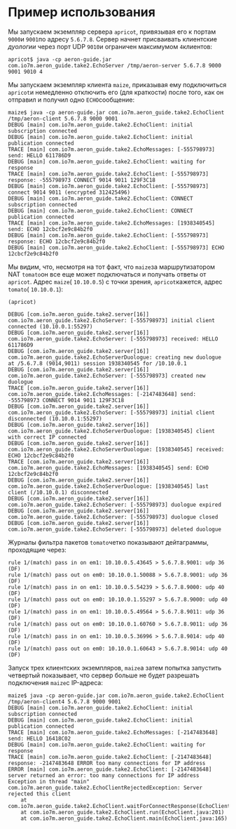 # Пример использования

Мы запускаем экземпляр сервера `apricot`, привязывая его к портам `9000`и `9001`по адресу `5.6.7.8`. Сервер начнет присваивать клиентские _дуологии_ через порт UDP `9010`и ограничен максимумом `4`клиентов:

```text
apricot$ java -cp aeron-guide.jar com.io7m.aeron_guide.take2.EchoServer /tmp/aeron-server 5.6.7.8 9000 9001 9010 4
```

Мы запускаем экземпляр клиента `maize`, приказывая ему подключиться `apricot`и немедленно отключить его \(для краткости\) после того, как он отправил и получил одно `ECHO`сообщение:

```text
maize$ java -cp aeron-guide.jar com.io7m.aeron_guide.take2.EchoClient /tmp/aeron-client 5.6.7.8 9000 9001
DEBUG [main] com.io7m.aeron_guide.take2.EchoClient: initial subscription connected
DEBUG [main] com.io7m.aeron_guide.take2.EchoClient: initial publication connected
TRACE [main] com.io7m.aeron_guide.take2.EchoMessages: [-555798973] send: HELLO 611786D9
DEBUG [main] com.io7m.aeron_guide.take2.EchoClient: waiting for response
TRACE [main] com.io7m.aeron_guide.take2.EchoClient: [-555798973] response: -555798973 CONNECT 9014 9011 129F3C18
DEBUG [main] com.io7m.aeron_guide.take2.EchoClient: [-555798973] connect 9014 9011 (encrypted 312425496)
DEBUG [main] com.io7m.aeron_guide.take2.EchoClient: CONNECT subscription connected
DEBUG [main] com.io7m.aeron_guide.take2.EchoClient: CONNECT publication connected
TRACE [main] com.io7m.aeron_guide.take2.EchoMessages: [1938340545] send: ECHO 12cbcf2e9c84b2f0
DEBUG [main] com.io7m.aeron_guide.take2.EchoClient: [-555798973] response: ECHO 12cbcf2e9c84b2f0
DEBUG [main] com.io7m.aeron_guide.take2.EchoClient: [-555798973] ECHO 12cbcf2e9c84b2f0
```

Мы видим, что, несмотря на тот факт, что `maize`за маршрутизатором NAT `tomato`он все еще может подключаться и получать ответы от `apricot`. Адрес `maize`\( `10.10.0.5`\) с точки зрения, `apricot`кажется, адрес `tomato`\( `10.10.0.1`\):

```text
(apricot)

DEBUG [com.io7m.aeron_guide.take2.server[16]] com.io7m.aeron_guide.take2.EchoServer: [-555798973] initial client connected (10.10.0.1:55297)
DEBUG [com.io7m.aeron_guide.take2.server[16]] com.io7m.aeron_guide.take2.EchoServer: [-555798973] received: HELLO 611786D9
DEBUG [com.io7m.aeron_guide.take2.server[16]] com.io7m.aeron_guide.take2.EchoServerDuologue: creating new duologue at /5.6.7.8 (9014,9011) session 1938340545 for /10.10.0.1
DEBUG [com.io7m.aeron_guide.take2.server[16]] com.io7m.aeron_guide.take2.EchoServer: [-555798973] created new duologue
TRACE [com.io7m.aeron_guide.take2.server[16]] com.io7m.aeron_guide.take2.EchoMessages: [-2147483648] send: -555798973 CONNECT 9014 9011 129F3C18
DEBUG [com.io7m.aeron_guide.take2.server[16]] com.io7m.aeron_guide.take2.EchoServer: [-555798973] initial client disconnected (10.10.0.1:55297)
DEBUG [com.io7m.aeron_guide.take2.server[16]] com.io7m.aeron_guide.take2.EchoServerDuologue: [1938340545] client with correct IP connected
DEBUG [com.io7m.aeron_guide.take2.server[16]] com.io7m.aeron_guide.take2.EchoServerDuologue: [1938340545] received: ECHO 12cbcf2e9c84b2f0
TRACE [com.io7m.aeron_guide.take2.server[16]] com.io7m.aeron_guide.take2.EchoMessages: [1938340545] send: ECHO 12cbcf2e9c84b2f0
DEBUG [com.io7m.aeron_guide.take2.server[16]] com.io7m.aeron_guide.take2.EchoServerDuologue: [1938340545] last client (/10.10.0.1) disconnected
DEBUG [com.io7m.aeron_guide.take2.server[16]] com.io7m.aeron_guide.take2.EchoServer: [-555798973] duologue expired
DEBUG [com.io7m.aeron_guide.take2.server[16]] com.io7m.aeron_guide.take2.EchoServer: [-555798973] duologue closed
DEBUG [com.io7m.aeron_guide.take2.server[16]] com.io7m.aeron_guide.take2.EchoServer: [-555798973] deleted duologue
```

Журналы фильтра пакетов `tomato`четко показывают дейтаграммы, проходящие через:

```text
rule 1/(match) pass in on em1: 10.10.0.5.43645 > 5.6.7.8.9001: udp 36 (DF)
rule 1/(match) pass out on em0: 10.10.0.1.50088 > 5.6.7.8.9001: udp 36 (DF)
rule 1/(match) pass in on em1: 10.10.0.5.54239 > 5.6.7.8.9000: udp 40 (DF)
rule 1/(match) pass out on em0: 10.10.0.1.55297 > 5.6.7.8.9000: udp 40 (DF)
rule 1/(match) pass in on em1: 10.10.0.5.49564 > 5.6.7.8.9011: udp 36 (DF)
rule 1/(match) pass out on em0: 10.10.0.1.60760 > 5.6.7.8.9011: udp 36 (DF)
rule 1/(match) pass in on em1: 10.10.0.5.36996 > 5.6.7.8.9014: udp 40 (DF)
rule 1/(match) pass out on em0: 10.10.0.1.60643 > 5.6.7.8.9014: udp 40 (DF)
```

Запуск трех клиентских экземпляров, `maize`а затем попытка запустить четвертый показывает, что сервер больше не будет разрешать подключения `maize`с IP-адреса:

```text
maize$ java -cp aeron-guide.jar com.io7m.aeron_guide.take2.EchoClient /tmp/aeron-client4 5.6.7.8 9000 9001
DEBUG [main] com.io7m.aeron_guide.take2.EchoClient: initial subscription connected
DEBUG [main] com.io7m.aeron_guide.take2.EchoClient: initial publication connected
TRACE [main] com.io7m.aeron_guide.take2.EchoMessages: [-2147483648] send: HELLO 16418C02
DEBUG [main] com.io7m.aeron_guide.take2.EchoClient: waiting for response
TRACE [main] com.io7m.aeron_guide.take2.EchoClient: [-2147483648] response: -2147483648 ERROR too many connections for IP address
ERROR [main] com.io7m.aeron_guide.take2.EchoClient: [-2147483648] server returned an error: too many connections for IP address
Exception in thread "main" com.io7m.aeron_guide.take2.EchoClientRejectedException: Server rejected this client
    at com.io7m.aeron_guide.take2.EchoClient.waitForConnectResponse(EchoClient.java:353)
    at com.io7m.aeron_guide.take2.EchoClient.run(EchoClient.java:201)
    at com.io7m.aeron_guide.take2.EchoClient.main(EchoClient.java:165)
```

